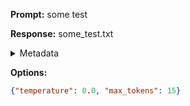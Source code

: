 **Prompt:**
some test


**Response:**
some_test.txt

<details><summary>Metadata</summary>

- Duration: 906 ms
- Datetime: 2023-08-25T16:02:41.198219
- Model: gpt-3.5-turbo-0613

</details>

**Options:**
```json
{"temperature": 0.0, "max_tokens": 15}
```


